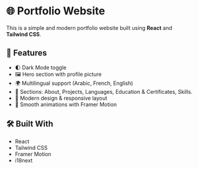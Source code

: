 # 🌐 Portfolio Website

This is a simple and modern portfolio website built using **React** and **Tailwind CSS**.

## 🚀 Features

- 🌓 Dark Mode toggle
- 🖼️ Hero section with profile picture
- 🌍 Multilingual support (Arabic, French, English)
- 🧩 Sections: About, Projects, Languages, Education & Certificates, Skills.
- 🎨 Modern design & responsive layout
- 💫 Smooth animations with Framer Motion

## 🛠️ Built With

- React
- Tailwind CSS
- Framer Motion
- i18next


